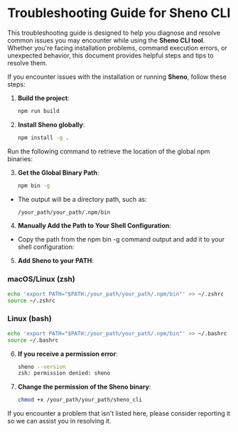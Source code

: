 # Troubleshooting Guide for Sheno CLI

This troubleshooting guide is designed to help you diagnose and resolve common issues you may encounter while using the **Sheno CLI tool**. Whether you're facing installation problems, command execution errors, or unexpected behavior, this document provides helpful steps and tips to resolve them.

If you encounter issues with the installation or running **Sheno**, follow these steps:

1. **Build the project**:
   ```bash
   npm run build
   ```

2. **Install Sheno globally**:
   ```bash
   npm install -g .
   ```

Run the following command to retrieve the location of the global npm binaries:

3. **Get the Global Binary Path**:
   ```bash
   npm bin -g
   ```

- The output will be a directory path, such as:

   ```bash
   /your_path/your_path/.npm/bin
   ```

4. **Manually Add the Path to Your Shell Configuration**:
   
- Copy the path from the npm bin -g command output and add it to your shell configuration:

5. **Add Sheno to your PATH**:

### macOS/Linux (zsh)

   ```bash
   echo 'export PATH="$PATH:/your_path/your_path/.npm/bin"' >> ~/.zshrc
   source ~/.zshrc
   ```

### Linux (bash)
   ```bash
   echo 'export PATH="$PATH:/your_path/your_path/.npm/bin"' >> ~/.bashrc
   source ~/.bashrc
   ```

6. **If you receive a permission error**:
   ```bash
   sheno --version
   zsh: permission denied: sheno
   ```

7. **Change the permission of the Sheno binary**:
   ```bash
   chmod +x /your_path/your_path/sheno_cli
   ```

If you encounter a problem that isn't listed here, please consider reporting it so we can assist you in resolving it.